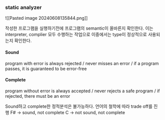 ### static analyzer

![[Pasted image 20240608135844.png]]

작성한 프로그램을 실행하기전에 프로그램의 semantic이 올바른지 확인한다.
이는 interpreter, complier 모두 수행하는 작업으로 이중에서는 type이 정상적으로 사용되는지 확인한다.


#### Sound
program with error is always rejected / never misses an error / if a program passes, it is guaranteed to be error-free

#### Complete
program without error is always accepted / never rejects a safe program / if rejected, there must be an error

Sound하고 complete한 정적분석은 불가능하다. 언어의 철학에 따라 trade off를 진행
F# -> sound, not complete
C -> not sound, not complete

